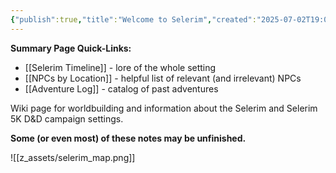 ```yaml
---
{"publish":true,"title":"Welcome to Selerim","created":"2025-07-02T19:01:27.000-04:00","modified":"2025-08-21T10:12:54.620-04:00","published":"2025-08-21T10:12:54.620-04:00","cssclasses":""}
---
```



**Summary Page Quick-Links:**
- [[Selerim Timeline]] - lore of the whole setting
- [[NPCs by Location]] - helpful list of relevant (and irrelevant) NPCs
- [[Adventure Log]] - catalog of past adventures

Wiki page for worldbuilding and information about the Selerim and Selerim 5K D&D campaign settings.

**Some (or even most) of these notes may be unfinished.**

![[z_assets/selerim_map.png]]